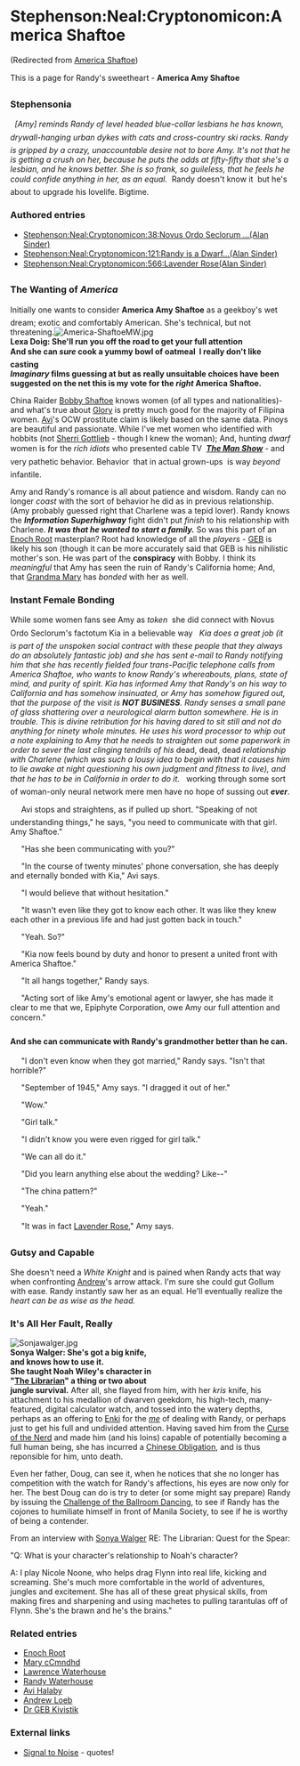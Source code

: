 
# Stephenson:Neal:Cryptonomicon:America Shaftoe

(Redirected from [America Shaftoe](/america-shaftoe))

This is a page for Randy's sweetheart - **America Amy Shaftoe**
### Stephensonia


*  [Amy] reminds Randy of level headed blue-collar lesbians he has known, drywall-hanging urban dykes with cats and cross-country ski racks. Randy is gripped by a crazy, unaccountable desire not to bore Amy. It's not that he is getting a crush on her, because he puts the odds at fifty-fifty that she's a lesbian, and he knows better. She is so frank, so guileless, that he feels he could confide anything in her, as an equal. * Randy doesn't know it  but he's about to upgrade his lovelife. Bigtime.

### Authored entries


* [Stephenson:Neal:Cryptonomicon:38:Novus Ordo Seclorum ...(Alan Sinder)](/stephenson-neal-cryptonomicon-38-novus-ordo-seclorum-alan-sinder)
* [Stephenson:Neal:Cryptonomicon:121:Randy is a Dwarf...(Alan Sinder)](/stephenson-neal-cryptonomicon-121-randy-is-a-dwarf-alan-sinder)
* [Stephenson:Neal:Cryptonomicon:566:Lavender Rose(Alan Sinder)](/stephenson-neal-cryptonomicon-566-lavender-rose-alan-sinder)


### The Wanting of *America*


Initially one wants to consider **America Amy Shaftoe** as a geekboy's wet dream; exotic and comfortably American. She's technical, but not threatening.![America-ShaftoeMW.jpg](/https://web.archive.org/web/20060725172303im_/http://www.metaweb.com/wiki/upload/6/62/America-ShaftoeMW.jpg)  
**Lexa Doig: She'll run you off the road to get your full attention  
And she can *sure* cook a yummy bowl of oatmeal  I really don't like casting   
*Imaginary* films guessing at but as really unsuitable choices have been  
suggested on the net this is my vote for the *right* America Shaftoe.**

China Raider [Bobby Shaftoe](/bobby-shaftoe) knows women (of all types and nationalities)- and what's true about [Glory](/glory) is pretty much good for the majority of Filipina women. [Avi](/avi-halaby)'s OCW prostitute claim is likely based on the same data. Pinoys are beautiful and passionate. While I've met women who identified with hobbits (not [Sherri Gottlieb](/http-www-transylvania-com-bite-html) - though I knew the woman); And, hunting *dwarf* women is for the *rich idiots* who presented cable TV  ***[The Man Show](/http-www-tvtome-com-tvtome-servlet-showmainservlet-showid-2689)*** - and very pathetic behavior. Behavior  that in actual grown-ups  is way *beyond* infantile.

Amy and Randy's romance is all about patience and wisdom. Randy can no longer *coast* with the sort of behavior he did as in previous relationship. (Amy probably guessed right that Charlene was a tepid lover). Randy knows the ***Information Superhighway*** fight didn't put *finish* to his relationship with Charlene. ***It was that he wanted to start a family.*** So was this part of an [Enoch Root](/enoch-root) masterplan? Root had knowledge of all the *players* - [GEB](/dr-geb-kivistik) is likely his son (though it can be more accurately said that GEB is his nihilistic mother's son. He was part of the **conspiracy** with Bobby. I think its *meaningful* that Amy has seen the ruin of Randy's California home; And, that [Grandma Mary](/mary-ccmndhd) has *bonded* with her as well.

### Instant Female Bonding


While some women fans see Amy as *token*  she did connect with Novus Ordo Seclorum's factotum Kia in a believable way  * Kia does a great job (it is part of the unspoken social contract with these people that they always do an absolutely fantastic job) and she has sent e-mail to Randy notifying him that she has recently fielded four trans-Pacific telephone calls from America Shaftoe, who wants to know Randy's whereabouts, plans, state of mind, and purity of spirit. Kia has informed Amy that Randy's on his way to California and has somehow insinuated, or Amy has somehow figured out, that the purpose of the visit is **NOT BUSINESS**. Randy senses a small pane of glass shattering over a neurological alarm button somewhere. He is in trouble. This is divine retribution for his having dared to sit still and not do anything for ninety whole minutes. He uses his word processor to whip out a note explaining to Amy that he needs to straighten out some paperwork in order to sever the last clinging tendrils of his* dead, dead, dead *relationship with Charlene (which was such a lousy idea to begin with that it causes him to lie awake at night questioning his own judgment and fitness to live), and that he has to be in California in order to do it. *  working through some sort of woman-only neural network mere men have no hope of sussing out ***ever***.

     Avi stops and straightens, as if pulled up short. "Speaking of not understanding things," he says, "you need to communicate with that girl. Amy Shaftoe." 

     "Has she been communicating with you?" 

     "In the course of twenty minutes' phone conversation, she has deeply and eternally bonded with Kia," Avi says. 

     "I would believe that without hesitation." 

     "It wasn't even like they got to know each other. It was like they knew each other in a previous life and had just gotten back in touch." 

     "Yeah. So?" 

     "Kia now feels bound by duty and honor to present a united front with America Shaftoe." 

     "It all hangs together," Randy says. 

     "Acting sort of like Amy's emotional agent or lawyer, she has made it clear to me that we, Epiphyte Corporation, owe Amy our full attention and concern." 

#### And she can communicate with Randy's grandmother better than he can.



     "I don't even know when they got married," Randy says. "Isn't that horrible?"

     "September of 1945," Amy says. "I dragged it out of her."

     "Wow."

     "Girl talk."

     "I didn't know you were even rigged for girl talk."

     "We can all do it."

     "Did you learn anything else about the wedding? Like--"

     "The china pattern?"

     "Yeah."

     "It was in fact [Lavender Rose](/stephenson-neal-cryptonomicon-566-lavender-rose-alan-sinder)," Amy says. 

### Gutsy and Capable


She doesn't need a *White Knight* and is pained when Randy acts that way when confronting [Andrew](/andrew-loeb)'s arrow attack. I'm sure she could gut Gollum with ease. Randy instantly saw her as an equal. He'll eventually realize the *heart can be as wise as the head.*

### It's All Her Fault, Really


![Sonjawalger.jpg](/https://web.archive.org/web/20060725172303im_/http://www.metaweb.com/wiki/upload/d/d8/Sonjawalger.jpg)  
**Sonya Walger: She's got a big knife,  
and knows how to use it.  
She taught Noah Wiley's character in  
"[The Librarian](/the-librarian)" a thing or two about  
jungle survival.**
After all, she flayed from him, with her *kris* knife, his attachment to his medallion of dwarven geekdom, his high-tech, many-featured, digital calculator watch, and tossed into the watery depths, perhaps as an offering to [Enki](/enki) for the *[me](/me)* of dealing with Randy, or perhaps just to get his full and undivided attention. Having saved him from the [Curse of the Nerd](/curse-of-the-nerd) and made him (and his loins) capable of potentially becoming a full human being, she has incurred a [Chinese Obligation](/chinese-obligation), and is thus reponsible for him, unto death.

Even her father, Doug, can see it, when he notices that she no longer has competition with the watch for Randy's affections, his eyes are now only for her. The best Doug can do is try to deter (or some might say prepare) Randy by issuing the [Challenge of the Ballroom Dancing](/challenge-of-the-ballroom-dancing), to see if Randy has the cojones to humiliate himself in front of Manila Society, to see if he is worthy of being a contender.

From an interview with [Sonya Walger](/sonya-walger) RE: The Librarian: Quest for the Spear:

"Q: What is your character's relationship to Noah's character?  
 
A: I play Nicole Noone, who helps drag Flynn into real life, kicking and screaming. She's much more comfortable in the world of adventures, jungles and excitement. She has all of these great physical skills, from making fires and sharpening and using machetes to pulling tarantulas off of Flynn. She's the brawn and he's the brains."

### Related entries


* [Enoch Root](/enoch-root)
* [Mary cCmndhd](/mary-ccmndhd)
* [Lawrence Waterhouse](/lawrence-waterhouse)
* [Randy Waterhouse](/randy-waterhouse)
* [Avi Halaby](/avi-halaby)
* [Andrew Loeb](/andrew-loeb)
* [Dr GEB Kivistik](/dr-geb-kivistik)


### External links


* [Signal to Noise](/http-www-aracnet-com-lewallen-quotes-cryptonomiconquotes-html) - quotes!
